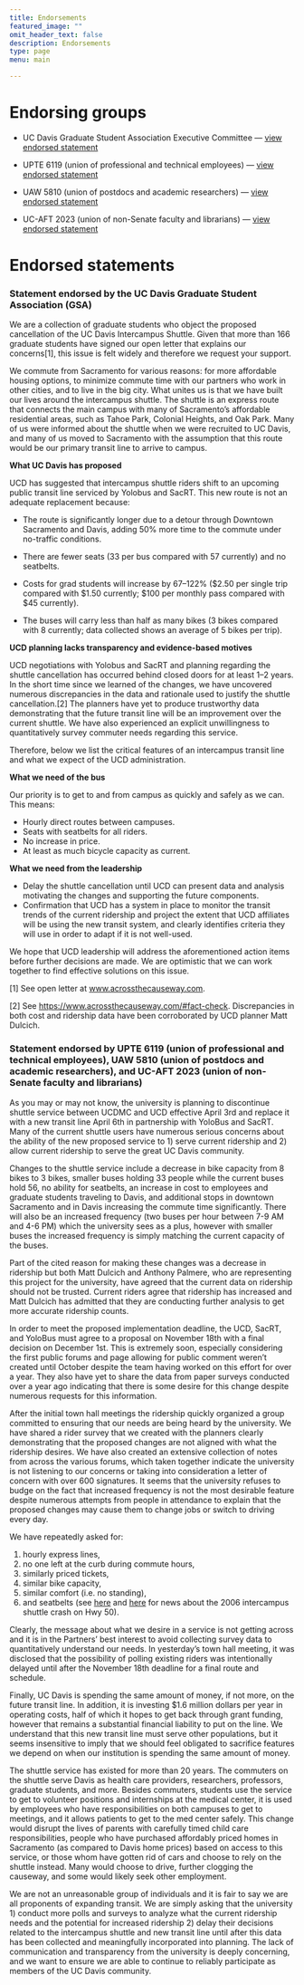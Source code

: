 ```yaml
---
title: Endorsements
featured_image: ""
omit_header_text: false
description: Endorsements
type: page
menu: main

---
```


# Endorsing groups

- UC Davis Graduate Student Association Executive Committee — [view endorsed statement](#gsa)

- UPTE 6119 (union of professional and technical employees) — [view endorsed statement](#upte)

- UAW 5810 (union of postdocs and academic researchers) — [view endorsed statement](#upte)

- UC-AFT 2023 (union of non-Senate faculty and librarians) — [view endorsed statement](#upte)

# Endorsed statements

### Statement endorsed by the UC Davis Graduate Student Association (GSA) <a id="gsa"> </a>

We are a collection of graduate students who object the proposed cancellation of the UC Davis Intercampus Shuttle. Given that more than 166 graduate students have signed our open letter that explains our concerns[1], this issue is felt widely and therefore we request your support.

We commute from Sacramento for various reasons: for more affordable housing options, to minimize commute time with our partners who work in other cities, and to live in the big city. What unites us is that we have built our lives around the intercampus shuttle. The shuttle is an express route that connects the main campus with many of Sacramento’s affordable residential areas, such as Tahoe Park, Colonial Heights, and Oak Park. Many of us were informed about the shuttle when we were recruited to UC Davis, and many of us moved to Sacramento with the assumption that this route would be our primary transit line to arrive to campus.

**What UC Davis has proposed**

UCD has suggested that intercampus shuttle riders shift to an upcoming public transit line serviced by Yolobus and SacRT. This new route is not an adequate replacement because:

- The route is significantly longer due to a detour through Downtown Sacramento and Davis, adding 50% more time to the commute under no-traffic conditions.

- There are fewer seats (33 per bus compared with 57 currently) and no seatbelts.

- Costs for grad students will increase by 67–122% ($2.50 per single trip compared with $1.50 currently; $100 per monthly pass compared with $45 currently).
- The buses will carry less than half as many bikes (3 bikes compared with 8 currently; data collected shows an average of 5 bikes per trip).

**UCD planning lacks transparency and evidence-based motives**

UCD negotiations with Yolobus and SacRT and planning regarding the shuttle cancellation has occurred behind closed doors for at least 1–2 years. In the short time since we learned of the changes, we have uncovered numerous discrepancies in the data and rationale used to justify the shuttle cancellation.[2] The planners have yet to produce trustworthy data demonstrating that the future transit line will be an improvement over the current shuttle. We have also experienced an explicit unwillingness to quantitatively survey commuter needs regarding this service.

Therefore, below we list the critical features of an intercampus transit line and what we expect of the UCD administration.

**What we need of the bus**

Our priority is to get to and from campus as quickly and safely as we can. This means:

- Hourly direct routes between campuses.
- Seats with seatbelts for all riders.
- No increase in price.
- At least as much bicycle capacity as current.

**What we need from the leadership**

- Delay the shuttle cancellation until UCD can present data and analysis motivating the changes and supporting the future components.
- Confirmation that UCD has a system in place to monitor the transit trends of the current ridership and project the extent that UCD affiliates will be using the new transit system, and clearly identifies criteria they will use in order to adapt if it is not well-used.

We hope that UCD leadership will address the aforementioned action items before further decisions are made. We are optimistic that we can work together to find effective solutions on this issue.

[1] See open letter at www.acrossthecauseway.com.

[2] See https://www.acrossthecauseway.com/#fact-check. Discrepancies in both cost and ridership data have been corroborated by UCD planner Matt Dulcich.

### Statement endorsed by UPTE 6119 (union of professional and technical employees), UAW 5810 (union of postdocs and academic researchers), and UC-AFT 2023 (union of non-Senate faculty and librarians) <a id="upte"> </a>

As you may or may not know, the university is planning to discontinue shuttle service between UCDMC and UCD effective April 3rd and replace it with a new transit line April 6th in partnership with YoloBus and SacRT.  Many of the current shuttle users have numerous serious concerns about the ability of the new proposed service to 1) serve current ridership and 2) allow current ridership to serve the great UC Davis community.

Changes to the shuttle service include a decrease in bike capacity from 8 bikes to 3 bikes, smaller buses holding 33 people while the current buses hold 56, no ability for seatbelts, an increase in cost to employees and graduate students traveling to Davis, and additional stops in downtown Sacramento and in Davis increasing the commute time significantly.  There will also be an increased frequency (two buses per hour between 7-9 AM and 4-6 PM) which the university sees as a plus, however with smaller buses the increased frequency is simply matching the current capacity of the buses.

Part of the cited reason for making these changes was a decrease in ridership but both Matt Dulcich and Anthony Palmere, who are representing this project for the university, have agreed that the current data on ridership should not be trusted.  Current riders agree that ridership has increased and Matt Dulcich has admitted that they are conducting further analysis to get more accurate ridership counts.

In order to meet the proposed implementation deadline, the UCD, SacRT, and YoloBus must agree to a proposal on November 18th with a final decision on December 1st.  This is extremely soon, especially considering the first public forums and page allowing for public comment weren’t created until October despite the team having worked on this effort for over a year.  They also have yet to share the data from paper surveys conducted over a year ago indicating that there is some desire for this change despite numerous requests for this information.

After the initial town hall meetings the ridership quickly organized a group committed to ensuring that our needs are being heard by the university.  We have shared a rider survey that we created with the planners clearly demonstrating that the proposed changes are not aligned with what the ridership desires. We have also created an extensive collection of notes from across the various forums, which taken together indicate the university is not listening to our concerns or taking into consideration a letter of concern with over 600 signatures.  It seems that the university refuses to budge on the fact that increased frequency is not the most desirable feature despite numerous attempts from people in attendance to explain that the proposed changes may cause them to change jobs or switch to driving every day.

We have repeatedly asked for:

1. hourly express lines,
1. no one left at the curb during commute hours,
1. similarly priced tickets,
1. similar bike capacity,
1. similar comfort (i.e. no standing),
1. and seatbelts (see [here](https://www.sfgate.com/bayarea/article/SACRAMENTO-UC-Davis-bus-crash-hurts-20-halts-2465968.php) and [here](https://www.ucdavis.edu/news/uc-davis-shuttle-bus-accident/) for news about the 2006 intercampus shuttle crash on Hwy 50).

Clearly, the message about what we desire in a service is not getting across and it is in the Partners’ best interest to avoid collecting survey data to quantitatively understand our needs. In yesterday’s town hall meeting, it was disclosed that the possibility of polling existing riders was intentionally delayed until after the November 18th deadline for a final route and schedule.

Finally, UC Davis is spending the same amount of money, if not more, on the future transit line. In addition, it is investing $1.6 million dollars per year in operating costs, half of which it hopes to get back through grant funding, however that remains a substantial financial liability to put on the line. We understand that this new transit line must serve other populations, but it seems insensitive to imply that we should feel obligated to sacrifice features we depend on when our institution is spending the same amount of money.

The shuttle service has existed for more than 20 years.  The commuters on the shuttle serve Davis as health care providers, researchers, professors, graduate students, and more.  Besides commuters, students use the service to get to volunteer positions and internships at the medical center, it is used by employees who have responsibilities on both campuses to get to meetings, and it allows patients to get to the med center safely. This change would disrupt the lives of parents with carefully timed child care responsibilities, people who have purchased affordably priced  homes in Sacramento (as compared to Davis home prices) based on access to this service, or those whom have gotten rid of cars and choose to rely on the shuttle instead. Many would choose to drive, further clogging the causeway, and some would likely seek other employment.

We are not an unreasonable group of individuals and it is fair to say we are all proponents of expanding transit. We are simply asking that the university 1) conduct more polls and surveys to analyze what the current ridership needs and the potential for increased ridership 2) delay their decisions related to the intercampus shuttle and new transit line until after this data has been collected and meaningfully incorporated into planning.  The lack of communication and transparency from the university is deeply concerning, and we want to ensure we are able to continue to reliably participate as members of the UC Davis community.
